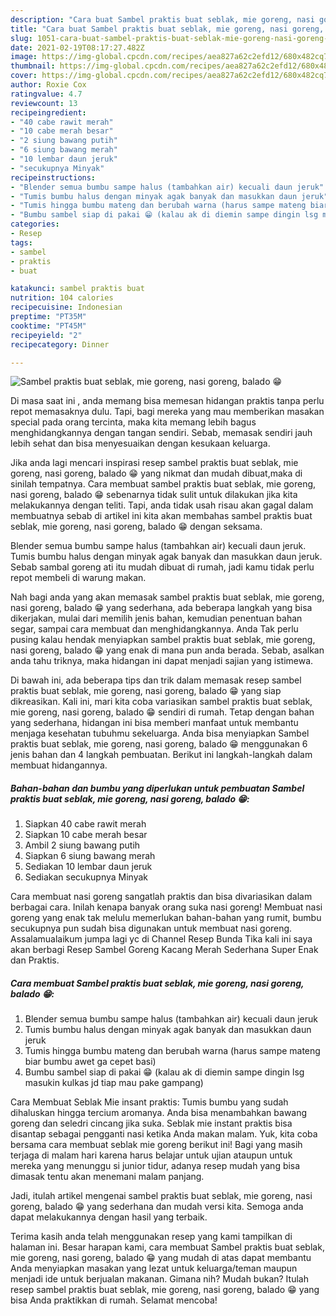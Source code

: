 ```yaml
---
description: "Cara buat Sambel praktis buat seblak, mie goreng, nasi goreng, balado 😁 yang enak Untuk Jualan"
title: "Cara buat Sambel praktis buat seblak, mie goreng, nasi goreng, balado 😁 yang enak Untuk Jualan"
slug: 1051-cara-buat-sambel-praktis-buat-seblak-mie-goreng-nasi-goreng-balado-yang-enak-untuk-jualan
date: 2021-02-19T08:17:27.482Z
image: https://img-global.cpcdn.com/recipes/aea827a62c2efd12/680x482cq70/sambel-praktis-buat-seblak-mie-goreng-nasi-goreng-balado-😁-foto-resep-utama.jpg
thumbnail: https://img-global.cpcdn.com/recipes/aea827a62c2efd12/680x482cq70/sambel-praktis-buat-seblak-mie-goreng-nasi-goreng-balado-😁-foto-resep-utama.jpg
cover: https://img-global.cpcdn.com/recipes/aea827a62c2efd12/680x482cq70/sambel-praktis-buat-seblak-mie-goreng-nasi-goreng-balado-😁-foto-resep-utama.jpg
author: Roxie Cox
ratingvalue: 4.7
reviewcount: 13
recipeingredient:
- "40 cabe rawit merah"
- "10 cabe merah besar"
- "2 siung bawang putih"
- "6 siung bawang merah"
- "10 lembar daun jeruk"
- "secukupnya Minyak"
recipeinstructions:
- "Blender semua bumbu sampe halus (tambahkan air) kecuali daun jeruk"
- "Tumis bumbu halus dengan minyak agak banyak dan masukkan daun jeruk"
- "Tumis hingga bumbu mateng dan berubah warna (harus sampe mateng biar bumbu awet ga cepet basi)"
- "Bumbu sambel siap di pakai 😁 (kalau ak di diemin sampe dingin lsg masukin kulkas jd tiap mau pake gampang)"
categories:
- Resep
tags:
- sambel
- praktis
- buat

katakunci: sambel praktis buat 
nutrition: 104 calories
recipecuisine: Indonesian
preptime: "PT35M"
cooktime: "PT45M"
recipeyield: "2"
recipecategory: Dinner

---
```



![Sambel praktis buat seblak, mie goreng, nasi goreng, balado 😁](https://img-global.cpcdn.com/recipes/aea827a62c2efd12/680x482cq70/sambel-praktis-buat-seblak-mie-goreng-nasi-goreng-balado-😁-foto-resep-utama.jpg)

Di masa  saat ini , anda memang bisa memesan hidangan praktis tanpa perlu repot memasaknya dulu. Tapi, bagi mereka yang mau memberikan masakan special pada orang tercinta, maka kita memang lebih bagus menghidangkannya dengan tangan sendiri. Sebab, memasak sendiri jauh lebih sehat dan bisa menyesuaikan dengan kesukaan keluarga.

Jika anda lagi mencari inspirasi resep sambel praktis buat seblak, mie goreng, nasi goreng, balado 😁 yang nikmat dan mudah dibuat,maka di sinilah tempatnya. Cara membuat sambel praktis buat seblak, mie goreng, nasi goreng, balado 😁  sebenarnya tidak sulit untuk dilakukan jika kita melakukannya dengan teliti. Tapi, anda tidak usah risau akan gagal dalam membuatnya 
sebab di artikel ini kita akan membahas sambel praktis buat seblak, mie goreng, nasi goreng, balado 😁 dengan seksama.  

Blender semua bumbu sampe halus (tambahkan air) kecuali daun jeruk. Tumis bumbu halus dengan minyak agak banyak dan masukkan daun jeruk. Sebab sambal goreng ati itu mudah dibuat di rumah, jadi kamu tidak perlu repot membeli di warung makan.

Nah bagi anda yang akan memasak sambel praktis buat seblak, mie goreng, nasi goreng, balado 😁 yang sederhana, ada beberapa langkah yang bisa dikerjakan, mulai dari memilih jenis bahan, kemudian penentuan bahan segar, sampai cara membuat dan menghidangkannya. Anda Tak perlu pusing kalau hendak menyiapkan sambel praktis buat seblak, mie goreng, nasi goreng, balado 😁 yang enak di mana pun anda berada. Sebab, asalkan anda  tahu triknya, maka hidangan ini dapat menjadi sajian yang istimewa.

Di bawah ini, ada beberapa tips dan trik dalam memasak resep sambel praktis buat seblak, mie goreng, nasi goreng, balado 😁 yang siap dikreasikan. Kali ini, mari kita coba variasikan sambel praktis buat seblak, mie goreng, nasi goreng, balado 😁 sendiri di rumah. Tetap dengan bahan yang sederhana, hidangan ini bisa memberi manfaat untuk membantu menjaga kesehatan tubuhmu sekeluarga. Anda bisa menyiapkan Sambel praktis buat seblak, mie goreng, nasi goreng, balado 😁 menggunakan 6 jenis bahan dan 4 langkah pembuatan. Berikut ini langkah-langkah dalam membuat hidangannya.

<!--inarticleads1-->

##### Bahan-bahan dan bumbu yang diperlukan untuk pembuatan Sambel praktis buat seblak, mie goreng, nasi goreng, balado 😁:

1. Siapkan 40 cabe rawit merah
1. Siapkan 10 cabe merah besar
1. Ambil 2 siung bawang putih
1. Siapkan 6 siung bawang merah
1. Sediakan 10 lembar daun jeruk
1. Sediakan secukupnya Minyak


Cara membuat nasi goreng sangatlah praktis dan bisa divariasikan dalam berbagai cara. Inilah kenapa banyak orang suka nasi goreng! Membuat nasi goreng yang enak tak melulu memerlukan bahan-bahan yang rumit, bumbu secukupnya pun sudah bisa digunakan untuk membuat nasi goreng. Assalamualaikum jumpa lagi yc di Channel Resep Bunda Tika kali ini saya akan berbagi Resep Sambel Goreng Kacang Merah Sederhana Super Enak dan Praktis. 

<!--inarticleads2-->

##### Cara membuat Sambel praktis buat seblak, mie goreng, nasi goreng, balado 😁:

1. Blender semua bumbu sampe halus (tambahkan air) kecuali daun jeruk
1. Tumis bumbu halus dengan minyak agak banyak dan masukkan daun jeruk
1. Tumis hingga bumbu mateng dan berubah warna (harus sampe mateng biar bumbu awet ga cepet basi)
1. Bumbu sambel siap di pakai 😁 (kalau ak di diemin sampe dingin lsg masukin kulkas jd tiap mau pake gampang)


Cara Membuat Seblak Mie insant praktis: Tumis bumbu yang sudah dihaluskan hingga tercium aromanya. Anda bisa menambahkan bawang goreng dan seledri cincang jika suka. Seblak mie instant praktis bisa disantap sebagai pengganti nasi ketika Anda makan malam. Yuk, kita coba bersama cara membuat seblak mie goreng berikut ini! Bagi yang masih terjaga di malam hari karena harus belajar untuk ujian ataupun untuk mereka yang menunggu si junior tidur, adanya resep mudah yang bisa dimasak tentu akan menemani malam panjang. 

Jadi, itulah artikel mengenai  sambel praktis buat seblak, mie goreng, nasi goreng, balado 😁  yang sederhana dan mudah versi kita. Semoga anda dapat melakukannya dengan hasil yang terbaik. 

Terima kasih anda telah menggunakan resep yang kami tampilkan di halaman ini. Besar harapan kami, cara membuat  Sambel praktis buat seblak, mie goreng, nasi goreng, balado 😁 yang mudah di atas dapat membantu Anda menyiapkan masakan yang lezat untuk keluarga/teman maupun menjadi ide untuk berjualan makanan. Gimana nih? Mudah bukan? Itulah resep sambel praktis buat seblak, mie goreng, nasi goreng, balado 😁 yang bisa Anda praktikkan di rumah. Selamat mencoba!

